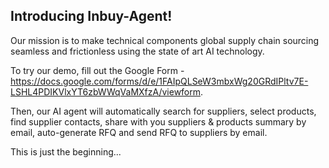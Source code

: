 ## Introducing Inbuy-Agent!

Our mission is to make technical components global supply chain sourcing seamless and frictionless using the state of art AI technology.

To try our demo, fill out the Google Form - https://docs.google.com/forms/d/e/1FAIpQLSeW3mbxWg20GRdIPltv7E-LSHL4PDIKVlxYT6zbWWqVaMXfzA/viewform. 

Then, our AI agent will automatically search for suppliers, select products, find supplier contacts, share with you suppliers & products summary by email, auto-generate RFQ and send RFQ to suppliers by email.

This is just the beginning...

